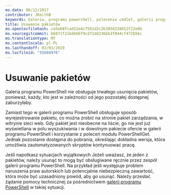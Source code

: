 ```yaml
---
ms.date: 06/12/2017
contributor: JKeithB
keywords: Galeria, programu powershell, polecenie cmdlet, galerii programu PowerShell
title: Usuwanie pakietów
ms.openlocfilehash: ca5e68fcad52e4c7561d2c2b3858228652f22e0b
ms.sourcegitcommit: b6871f21bd666f9cd71dd336bb3f844cf472b56c
ms.translationtype: MT
ms.contentlocale: pl-PL
ms.lasthandoff: 02/03/2019
ms.locfileid: "55684976"
---
```

# <a name="deleting-packages"></a>Usuwanie pakietów

Galeria programu PowerShell nie obsługuje trwałego usunięcia pakietów, ponieważ, każdy, kto jest w zależności od jego pozostałej dostępnej zaburzyłaby.

Zamiast tego w galerii programu PowerShell obsługuje sposób wyrejestrowanie pakietu, co można zrobić na stronie pakiet zarządzania, w witrynie sieci web.
Gdy pakiet jest nieobecne na liście, go nie jest już wyświetlana w polu wyszukiwania i w dowolnym pakiecie ofercie w galerii programu PowerShell i korzystanie z poleceń modułu PowerShellGet.
Jednak pozostanie dostępna do pobrania, określając dokładna wersja, która umożliwia zautomatyzowanych skryptów kontynuować pracę.

Jeśli napotkasz sytuacjach wyjątkowych Jeżeli uważasz, że jeden z pakietów, należy usunąć to mogą być obsługiwane ręcznie przez zespół galerii programu PowerShell.
Na przykład jeśli występuje problem naruszenia praw autorskich lub potencjalnie niebezpieczną zawartość, która może być uzasadniony powód, aby go usunąć.
Należy przesłać żądanie pomocy technicznej za pośrednictwem [galerii programu PowerShell](http://www.PowerShellGallery.com) w takiej sytuacji.
